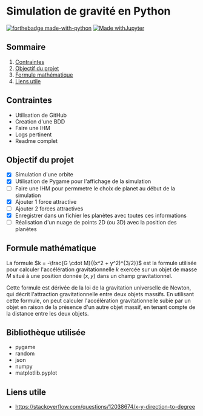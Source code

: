 # Simulation de gravité en Python

[![forthebadge made-with-python](http://ForTheBadge.com/images/badges/made-with-python.svg)](https://www.python.org/) [![Made withJupyter](https://img.shields.io/badge/Made%20with-Jupyter-orange?style=for-the-badge&logo=Jupyter)](https://jupyter.org/try)


## Sommaire
1. [Contraintes](#contraintes)
2. [Objectif du projet](#objectif-du-projet)
3. [Formule mathématique](#formule-mathématique)
4. [Liens utile](#liens-utile)


## Contraintes
- Utilisation de GitHub
- Creation d'une BDD
- Faire une IHM 
- Logs pertinent
- Readme complet

## Objectif du projet
- [x] Simulation d'une orbite
- [x] Utilisation de Pygame pour l'affichage de la simulation
- [ ] Faire une IHM pour permmetre le choix de planet au début de la simulation
- [x] Ajouter 1 force attractive
- [ ] Ajouter 2 forces attractives
- [x] Enregistrer dans un fichier les planètes avec toutes ces informations
- [ ] Réalisation d'un nuage de points 2D (ou 3D) avec la position des planètes

## Formule mathématique 
La formule $`k = -\frac{G \cdot M}{(x^2 + y^2)^{3/2}}`$​ est la formule utilisée pour calculer l'accélération gravitationnelle $`k`$ exercée sur un objet de masse $`M`$ situé à une position donnée $`(x,y)`$ dans un champ gravitationnel.

Cette formule est dérivée de la loi de la gravitation universelle de Newton, qui décrit l'attraction gravitationnelle entre deux objets massifs. En utilisant cette formule, on peut calculer l'accélération gravitationnelle subie par un objet en raison de la présence d'un autre objet massif, en tenant compte de la distance entre les deux objets.

## Bibliothèque utilisée
- pygame
- random
- json
- numpy
- matplotlib.pyplot

## Liens utile
- https://stackoverflow.com/questions/12038674/x-y-direction-to-degree
